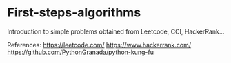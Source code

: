 # First-steps-algorithms

Introduction to simple problems obtained from Leetcode, CCI, HackerRank...

References:
https://leetcode.com/
https://www.hackerrank.com/
https://github.com/PythonGranada/python-kung-fu
